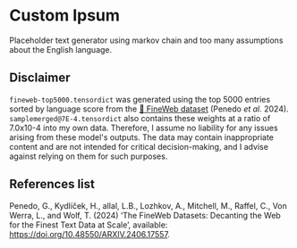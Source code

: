 # Custom Ipsum
Placeholder text generator using markov chain and too many assumptions about the English language.


## Disclaimer
`fineweb-top5000.tensordict` was generated using the top 5000 entries sorted by language score from the <a href="https://huggingface.co/datasets/HuggingFaceFW/fineweb">🍷 FineWeb dataset</a> (Penedo _et al._ 2024). `samplemerged@7E-4.tensordict` also contains these weights at a ratio of 7.0x10-4 into my own data. Therefore, I assume no liability for any issues arising from these model's outputs. The data may contain inappropriate content and are not intended for critical decision-making, and I advise against relying on them for such purposes.

## References list
Penedo, G., Kydlíček, H., allal, L.B., Lozhkov, A., Mitchell, M., Raffel, C., Von Werra, L., and Wolf, T. (2024) ‘The FineWeb Datasets: Decanting the Web for the Finest Text Data at Scale’, available: https://doi.org/10.48550/ARXIV.2406.17557.

